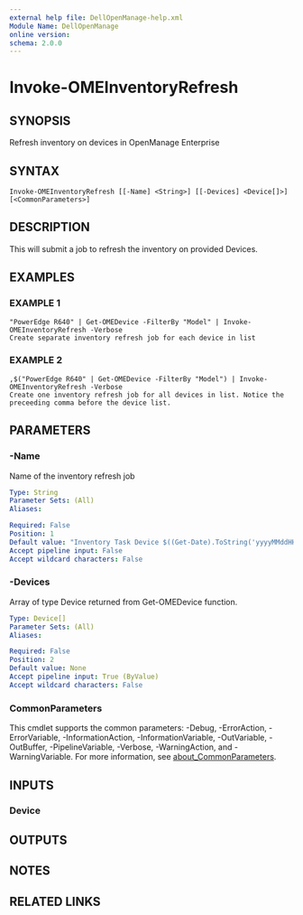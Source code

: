 ```yaml
---
external help file: DellOpenManage-help.xml
Module Name: DellOpenManage
online version:
schema: 2.0.0
---
```


# Invoke-OMEInventoryRefresh

## SYNOPSIS
Refresh inventory on devices in OpenManage Enterprise

## SYNTAX

```
Invoke-OMEInventoryRefresh [[-Name] <String>] [[-Devices] <Device[]>] [<CommonParameters>]
```

## DESCRIPTION
This will submit a job to refresh the inventory on provided Devices.

## EXAMPLES

### EXAMPLE 1
```
"PowerEdge R640" | Get-OMEDevice -FilterBy "Model" | Invoke-OMEInventoryRefresh -Verbose
Create separate inventory refresh job for each device in list
```

### EXAMPLE 2
```
,$("PowerEdge R640" | Get-OMEDevice -FilterBy "Model") | Invoke-OMEInventoryRefresh -Verbose
Create one inventory refresh job for all devices in list. Notice the preceeding comma before the device list.
```

## PARAMETERS

### -Name
Name of the inventory refresh job

```yaml
Type: String
Parameter Sets: (All)
Aliases:

Required: False
Position: 1
Default value: "Inventory Task Device $((Get-Date).ToString('yyyyMMddHHmmss'))"
Accept pipeline input: False
Accept wildcard characters: False
```

### -Devices
Array of type Device returned from Get-OMEDevice function.

```yaml
Type: Device[]
Parameter Sets: (All)
Aliases:

Required: False
Position: 2
Default value: None
Accept pipeline input: True (ByValue)
Accept wildcard characters: False
```

### CommonParameters
This cmdlet supports the common parameters: -Debug, -ErrorAction, -ErrorVariable, -InformationAction, -InformationVariable, -OutVariable, -OutBuffer, -PipelineVariable, -Verbose, -WarningAction, and -WarningVariable. For more information, see [about_CommonParameters](http://go.microsoft.com/fwlink/?LinkID=113216).

## INPUTS

### Device
## OUTPUTS

## NOTES

## RELATED LINKS
